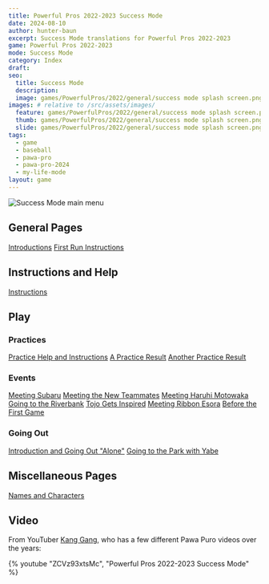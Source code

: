 ```yaml
---
title: Powerful Pros 2022-2023 Success Mode
date: 2024-08-10
author: hunter-baun
excerpt: Success Mode translations for Powerful Pros 2022-2023
game: Powerful Pros 2022-2023
mode: Success Mode
category: Index
draft: 
seo:
  title: Success Mode
  description:
  image: games/PowerfulPros/2022/general/success mode splash screen.png
images: # relative to /src/assets/images/
  feature: games/PowerfulPros/2022/general/success mode splash screen.png
  thumb: games/PowerfulPros/2022/general/success mode splash screen.png
  slide: games/PowerfulPros/2022/general/success mode splash screen.png
tags:
  - game
  - baseball
  - pawa-pro
  - pawa-pro-2024
  - my-life-mode
layout: game
---
```


![Success Mode main menu](</assets/images/games/PowerfulPros/2022/general/success mode main menu.png>)

## General Pages
[Introductions](<Play/Start/Introduction>)
[First Run Instructions](<First Run Instructions>)

## Instructions and Help
[Instructions](Instructions)

## Play

### Practices
[Practice Help and Instructions](<Play/Practices/Help-Instructions>)
[A Practice Result](<Play/Practices/1/Result>)
[Another Practice Result](<Play/Practices/2/Event - Strict Manager>)

### Events
[Meeting Subaru](<Play/Start/Subaru Meeting/Subaru Meeting>)
[Meeting the New Teammates](<Play/Practices/1/Event - Meeting the new teammates>)
[Meeting Haruhi Motowaka](<Play/Events/Meeting Haruhi Motowaka>)
[Going to the Riverbank](<Play/Events/Riverbank>)
[Tojo Gets Inspired](<Play/Events/Tojo Gets Inspired/>)
[Meeting Ribbon Esora](<Play/Events/Meeting Ribbon Esora>)
[Before the First Game](<Play/Events/Before First Game>)

### Going Out
[Introduction and Going Out "Alone"](<Play/Going Out/Introduction>)
[Going to the Park with Yabe](<Play/Going Out/Park With Yabe>)

## Miscellaneous Pages

[Names and Characters](<Names>)

## Video

From YouTuber [Kang Gang](https://www.youtube.com/@kanggang9802), who has a few different Pawa Puro videos over the years:

{% youtube "ZCVz93xtsMc", "Powerful Pros 2022-2023 Success Mode" %}
